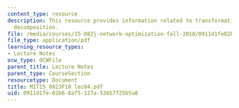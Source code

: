 ```yaml
---
content_type: resource
description: This resource provides information related to transformations and flow
  decomposition.
file: /media/courses/15-082j-network-optimization-fall-2010/0911d1fe02b68af5127a53657f25b5a8_MIT15_082JF10_lec04.pdf
file_type: application/pdf
learning_resource_types:
- Lecture Notes
ocw_type: OCWFile
parent_title: Lecture Notes
parent_type: CourseSection
resourcetype: Document
title: MIT15_082JF10_lec04.pdf
uid: 0911d1fe-02b6-8af5-127a-53657f25b5a8
---
```

